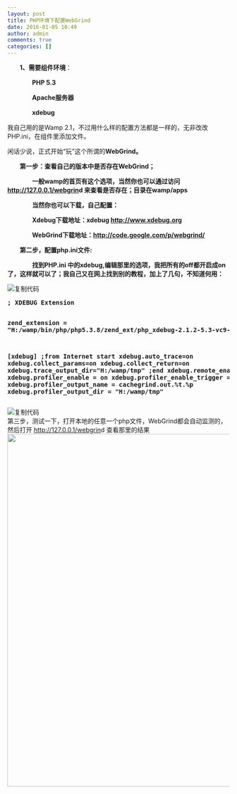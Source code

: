 ```yaml
---
layout: post
title: PHP环境下配置WebGrind
date: 2016-01-05 10:49
author: admin
comments: true
categories: []
---
```

<strong>　　1、需要组件环境</strong>：

<strong>　　　　PHP 5.3</strong>

<strong>　　　　Apache服务器</strong>

<strong>　　　　xdebug</strong>

我自己用的是Wamp 2.1，不过用什么样的配置方法都是一样的，无非改改PHP.ini，在组件里添加文件。

闲话少说，正式开始“玩”这个所谓的<strong>WebGrind。</strong>

<strong>　　第一步：查看自己的版本中是否存在WebGrind；</strong>

<strong>　　　　一般wamp的首页有这个选项，当然你也可以通过访问 <a href="http://127.0.0.1/webgrin">http://127.0.0.1/webgrin</a>d 来查看是否存在；目录在wamp/apps</strong>

<strong>　　　　当然你也可以下载，自己配置：</strong>

<strong>　　　　Xdebug下载地址：xdebug <a href="http://www.xdebug.org/">http://www.xdebug.org</a></strong>

<strong>　　　　WebGrind下载地址：<a href="http://code.google.com/p/webgrind/">http://code.google.com/p/webgrind/</a></strong>

<strong>　　第二步，配置php.ini文件:
</strong>

<strong>　　　　找到PHP.ini 中的xdebug,编辑那里的选项，我把所有的off都开启成on了，这样就可以了；我自己又在网上找到别的教程，加上了几句，不知道何用：
</strong>
<div class="cnblogs_code">
<div class="cnblogs_code_toolbar"><span class="cnblogs_code_copy"><a title="复制代码"><img src="http://common.cnblogs.com/images/copycode.gif" alt="复制代码" /></a></span></div>
<pre><strong>; XDEBUG Extension

zend_extension = "H:/wamp/bin/php/php5.3.8/zend_ext/php_xdebug-2.1.2-5.3-vc9-x86_64.dll"

[xdebug]
;from Internet start
xdebug.auto_trace=on
xdebug.collect_params=on
xdebug.collect_return=on
xdebug.trace_output_dir="H:/wamp/tmp"
;end
xdebug.remote_enable = on
xdebug.profiler_enable = on
xdebug.profiler_enable_trigger = on
xdebug.profiler_output_name = cachegrind.out.%t.%p
xdebug.profiler_output_dir = "H:/wamp/tmp"</strong></pre>
<div class="cnblogs_code_toolbar"><span class="cnblogs_code_copy"><a title="复制代码"><img src="http://common.cnblogs.com/images/copycode.gif" alt="复制代码" /></a></span></div>
</div>
第三步，测试一下，打开本地的任意一个php文件，WebGrind都会自动监测的，然后打开 <a href="http://127.0.0.1/webgrin">http://127.0.0.1/webgrin</a>d 查看那里的结果

<img src="http://pic002.cnblogs.com/images/2012/279934/2012052122293617.jpg" alt="" width="800px" />

<strong> </strong>

&nbsp;
